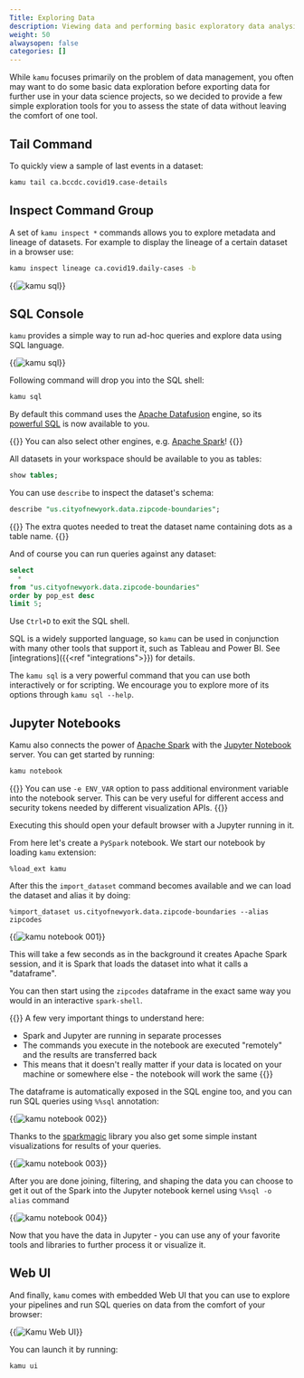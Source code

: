```yaml
---
Title: Exploring Data
description: Viewing data and performing basic exploratory data analysis.
weight: 50
alwaysopen: false
categories: []
---
```


While `kamu` focuses primarily on the problem of data management, you often may want to do some basic data exploration before exporting data for further use in your data science projects, so we decided to provide a few simple exploration tools for you to assess the state of data without leaving the comfort of one tool.

## Tail Command
To quickly view a sample of last events in a dataset:

```bash
kamu tail ca.bccdc.covid19.case-details
```

## Inspect Command Group
A set of `kamu inspect *` commands allows you to explore metadata and lineage of datasets. For example to display the lineage of a certain dataset in a browser use:

```bash
kamu inspect lineage ca.covid19.daily-cases -b
```

{{<image filename="/images/cli/first-steps/lineage.png" alt="kamu sql">}}

## SQL Console
`kamu` provides a simple way to run ad-hoc queries and explore data using SQL language.

{{<image filename="/images/cli/first-steps/sql.gif" alt="kamu sql">}}

Following command will drop you into the SQL shell:
```bash
kamu sql
```

By default this command uses the [Apache Datafusion](https://arrow.apache.org/datafusion/) engine, so its [powerful SQL](https://arrow.apache.org/datafusion/user-guide/sql/index.html) is now available to you.

{{<tip>}}
You can also select other engines, e.g. [Apache Spark](https://spark.apache.org/)!
{{</tip>}}

All datasets in your workspace should be available to you as tables:

```sql
show tables;
```

You can use `describe` to inspect the dataset's schema:

```sql
describe "us.cityofnewyork.data.zipcode-boundaries";
```

{{<note>}}
The extra quotes needed to treat the dataset name containing dots as a table name.
{{</note>}}

And of course you can run queries against any dataset:

```sql
select
  *
from "us.cityofnewyork.data.zipcode-boundaries"
order by pop_est desc
limit 5;
```

Use `Ctrl+D` to exit the SQL shell.

SQL is a widely supported language, so `kamu` can be used in conjunction with many other tools that support it, such as Tableau and Power BI. See [integrations]({{<ref "integrations">}}) for details.

The `kamu sql` is a very powerful command that you can use both interactively or for scripting. We encourage you to explore more of its options through `kamu sql --help`.


## Jupyter Notebooks
Kamu also connects the power of [Apache Spark](https://spark.apache.org/) with the [Jupyter Notebook](https://jupyter.org/) server. You can get started by running:

```bash
kamu notebook
```

{{<tip>}}
You can use `-e ENV_VAR` option to pass additional environment variable into the notebook server. This can be very useful for different access and security tokens needed by different visualization APIs.
{{</tip>}}

Executing this should open your default browser with a Jupyter running in it.

From here let's create a `PySpark` notebook. We start our notebook by loading `kamu` extension:

```
%load_ext kamu
```

After this the `import_dataset` command becomes available and we can load the dataset and alias it by doing:

```
%import_dataset us.cityofnewyork.data.zipcode-boundaries --alias zipcodes
```

{{<image filename="/images/cli/first-steps/notebook-001.png" alt="kamu notebook 001">}}

This will take a few seconds as in the background it creates Apache Spark session, and it is Spark that loads the dataset into what it calls a "dataframe".

You can then start using the `zipcodes` dataframe in the exact same way you would in an interactive `spark-shell`.

{{<note>}}
A few very important things to understand here:
- Spark and Jupyter are running in separate processes
- The commands you execute in the notebook are executed "remotely" and the results are transferred back
- This means that it doesn't really matter if your data is located on your machine or somewhere else - the notebook will work the same
{{</note>}}

The dataframe is automatically exposed in the SQL engine too, and you can run SQL queries using `%%sql` annotation:

{{<image filename="/images/cli/first-steps/notebook-002.png" alt="kamu notebook 002">}}

Thanks to the [sparkmagic](https://github.com/jupyter-incubator/sparkmagic) library you also get some simple instant visualizations for results of your queries.

{{<image filename="/images/cli/first-steps/notebook-003.png" alt="kamu notebook 003">}}

After you are done joining, filtering, and shaping the data you can choose to get it out of the Spark into the Jupyter notebook kernel using `%%sql -o alias` command

{{<image filename="/images/cli/first-steps/notebook-004.png" alt="kamu notebook 004">}}

Now that you have the data in Jupyter - you can use any of your favorite tools and libraries to further process it or visualize it.

## Web UI
And finally, `kamu` comes with embedded Web UI that you can use to explore your pipelines and run SQL queries on data from the comfort of your browser:

{{<image filename="/images/cli/first-steps/kamu-ui.png" alt="Kamu Web UI">}}

You can launch it by running:

```bash
kamu ui
```

